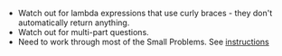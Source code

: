 - Watch out for lambda expressions that use curly braces - they don't
  automatically return anything.
- Watch out for multi-part questions.
- Need to work through most of the Small Problems. See [instructions](https://launchschool.com/lessons/24baf9f6/assignments/d0923f6f)

